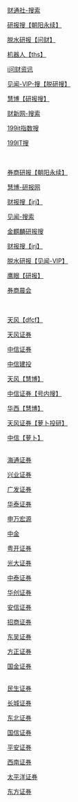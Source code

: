 

<a href="https://m.caitongnews.com/search.html">财通社-搜索</a><br>

<a href="https://cloud.go-goal.com/#/report/search">研报搜【朝阳永续】</a><br>

<a href="http://ms.10jqka.com.cn/wencaiMobile/v2/research.html#/">脱水研报【问财】</a><br>

<a href="https://eq.10jqka.com.cn/ai/webapp/">机器人【ths】</a><br>

<a href="http://ai.iwencai.com/searchapp/list.html">i问财资讯</a><br>

<a href="https://vip.jianshiapp.com/search">见闻-VIP-搜【脱研搜】</a><br>

<a href="http://m.hibor.com.cn/">慧博【研报搜】</a><br>

<a href="https://stock.caixin.com/m/market?typeSearch=search">财新网-搜索</a><br>

<a href="http://hao.199it.com/">199it指数搜</a><br>

<a href="http://search.199it.com/">199IT搜</a><br><br><br>

<a href="https://cloud.go-goal.com/#/report/class?type=107&second_title=%E6%8C%89%E6%9C%BA%E6%9E%84%E7%A0%94%E7%A9%B6&code=undefined&_k=rncvpn">券商研报【朝阳永续】</a><br>

<a href="http://m.hibor.com.cn/">慧博-研报网</a><br>

<a href="http://open.genius.com.cn/cbtj/index.html">财报搜【jrj】</a><br>

<a href="https://vip.jianshiapp.com/search">见闻-搜索</a><br>

<a href="https://finance.sina.cn/stock/reportch/jinqilin.d.html#/">金麒麟研报搜</a><br>

<a href="http://open.genius.com.cn/cbtj/index.html?key=geniustest&share=show">财报搜【jrj】</a><br>

<a href="https://vip.jianshiapp.com/member/channel/dehydration/privilege?channel_type=dehydration">脱水研报【见闻-VIP】</a> <br>

<a href="http://mo.bestanalyst.cn/vip#kx">鹰眼【研报】</a><br>

<a href="http://m.hibor.com.cn/Search?searchInfo=%E6%99%A8%E4%BC%9A">券商晨会</a><br><br><br>

<a href="https://emdatah5.eastmoney.com/dc/ybzx/index?jn=%E5%A4%A9%E9%A3%8E%E8%AF%81%E5%88%B8&jc=80000124">天风【dfcf】</a><br>

<a href="http://www.nxny.com/search.aspx?si=1&ft=0&fb=3&keyword=%u5929%u98CE%u8BC1%u5238">天风证券</a><br>

<a href="http://www.nxny.com/search.aspx?si=1&ft=0&fb=3&keyword=%u4E2D%u4FE1%u8BC1%u5238">中信证券</a><br>

<a href="http://www.nxny.com/search.aspx?si=1&ft=0&fb=1&keyword=%u4E2D%u4FE1%u5EFA%u6295">中信建投</a><br>

<a href="http://m.hibor.com.cn/Search?searchInfo=%E5%A4%A9%E9%A3%8E%E8%AF%81%E5%88%B8">天风【慧博】</a><br>

<a href="https://data.newrank.cn/m/s.html?s=OywvOy08KCk5&k=-23-E5-85-A8-E9-83-A8-E6-96-87-E7-AB-A0">中信证券【号内搜】</a><br>

<a href="http://m.hibor.com.cn/Search?searchInfo=%E5%8D%8E%E8%A5%BF%E8%AF%81%E5%88%B8">华西【慧博】</a><br>

<a href="https://rs-mobile.wmcloud.com/research/institution/detail?insName=%E5%A4%A9%E9%A3%8E%E8%AF%81%E5%88%B8">天风证券【萝卜投研】</a><br>

<a href="https://rs-mobile.wmcloud.com/research/institution/detail?insName=%E4%B8%AD%E4%BF%A1%E8%AF%81%E5%88%B8">中信【萝卜】</a><br><br>

<a href="https://rs-mobile.wmcloud.com/research/institution/detail?insName=%E6%B5%B7%E9%80%9A%E8%AF%81%E5%88%B8">海通证券</a><br>

<a href="https://rs-mobile.wmcloud.com/research/institution/detail?insName=%E5%85%B4%E4%B8%9A%E8%AF%81%E5%88%B8">兴业证券</a><br>

<a href="https://rs-mobile.wmcloud.com/research/institution/detail?insName=%E5%B9%BF%E5%8F%91%E8%AF%81%E5%88%B8">广发证券</a><br>

<a href="https://rs-mobile.wmcloud.com/research/institution/detail?insName=%E5%8D%8E%E6%B3%B0%E8%AF%81%E5%88%B8">华泰证券</a><br>

<a href="https://rs-mobile.wmcloud.com/research/institution/detail?insName=%E7%94%B3%E4%B8%87%E5%AE%8F%E6%BA%90%E8%AF%81%E5%88%B8">申万宏源</a><br>

<a href="https://rs-mobile.wmcloud.com/research/institution/detail?insName=%E4%B8%AD%E9%87%91">中金</a><br>

<a href="https://rs-mobile.wmcloud.com/research/institution/detail?insName=%E7%B2%A4%E5%BC%80%E8%AF%81%E5%88%B8">粤开证券</a><br>

<a href="https://rs-mobile.wmcloud.com/research/institution/detail?insName=%E5%85%89%E5%A4%A7%E8%AF%81%E5%88%B8">光大证券</a><br>

<a href="https://rs-mobile.wmcloud.com/research/institution/detail?insName=%E4%B8%AD%E6%B3%B0%E8%AF%81%E5%88%B8">中泰证券</a><br>

<a href="https://rs-mobile.wmcloud.com/research/institution/detail?insName=%E5%8D%8E%E5%88%9B%E8%AF%81%E5%88%B8">华创证券</a><br>

<a href="https://rs-mobile.wmcloud.com/research/institution/detail?insName=%E5%AE%89%E4%BF%A1%E8%AF%81%E5%88%B8">安信证券</a><br>

<a href="https://rs-mobile.wmcloud.com/research/institution/detail?insName=%E6%8B%9B%E5%95%86%E8%AF%81%E5%88%B8">招商证券</a><br>

<a href="https://rs-mobile.wmcloud.com/research/institution/detail?insName=%E4%B8%9C%E5%90%B4%E8%AF%81%E5%88%B8">东吴证券</a><br>

<a href="https://rs-mobile.wmcloud.com/research/institution/detail?insName=%E6%96%B9%E6%AD%A3%E8%AF%81%E5%88%B8">方正证券</a><br>

<a href="https://rs-mobile.wmcloud.com/research/institution/detail?insName=%E5%9B%BD%E9%87%91%E8%AF%81%E5%88%B8">国金证券</a><br><br>

<a href="https://rs-mobile.wmcloud.com/research/institution/detail?insName=%E6%B0%91%E7%94%9F%E8%AF%81%E5%88%B8">民生证券</a><br>

<a href="https://rs-mobile.wmcloud.com/research/institution/detail?insName=%E9%95%BF%E5%9F%8E%E8%AF%81%E5%88%B8">长城证券</a><br>

<a href="https://rs-mobile.wmcloud.com/research/institution/detail?insName=%E4%B8%9C%E5%8C%97%E8%AF%81%E5%88%B8">东北证券</a><br>

<a href="https://rs-mobile.wmcloud.com/research/institution/detail?insName=%E5%9B%BD%E4%BF%A1%E8%AF%81%E5%88%B8">国信证券</a><br>

<a href="https://rs-mobile.wmcloud.com/research/institution/detail?insName=%E5%B9%B3%E5%AE%89%E8%AF%81%E5%88%B8">平安证券</a><br>

<a href="https://rs-mobile.wmcloud.com/research/institution/detail?insName=%E8%A5%BF%E5%8D%97%E8%AF%81%E5%88%B8">西南证券</a><br>

<a href="https://rs-mobile.wmcloud.com/research/institution/detail?insName=%E5%A4%AA%E5%B9%B3%E6%B4%8B%E8%AF%81%E5%88%B8">太平洋证券</a><br>

<a href="https://rs-mobile.wmcloud.com/research/institution/detail?insName=%E4%B8%9C%E6%96%B9%E8%AF%81%E5%88%B8">东方证券</a><br>
